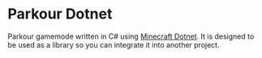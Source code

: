 # Parkour Dotnet

Parkour gamemode written in C# using [Minecraft Dotnet](https://github.com/CoPokBl/MinecraftDotnet).
It is designed to be used as a library so you can integrate it into another project.


